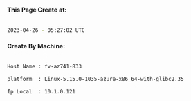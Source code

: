 
   
#### This Page Create at:

```bash

2023-04-26 - 05:27:02 UTC

```

#### Create By Machine:

```bash

Host Name : fv-az741-833

platform  : Linux-5.15.0-1035-azure-x86_64-with-glibc2.35

Ip Local  : 10.1.0.121

```

